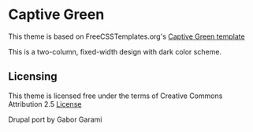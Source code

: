 Captive Green
=============

This theme is based on FreeCSSTemplates.org's [Captive Green template](http://www.freecsstemplates.org/preview/captivegreen/)

This is a two-column, fixed-width design with dark color scheme.


Licensing
---------

This theme is licensed free under the terms of Creative Commons Attribution 2.5 [License](http://creativecommons.org/licenses/by/3.0/)

Drupal port by Gabor Garami
